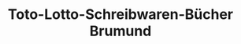 ---
title: "Toto-Lotto-Schreibwaren-Bücher Brumund"
url: /wiefelstede/toto-lotto-schreibwaren-buecher-brumund/
shop: Kiosk
---